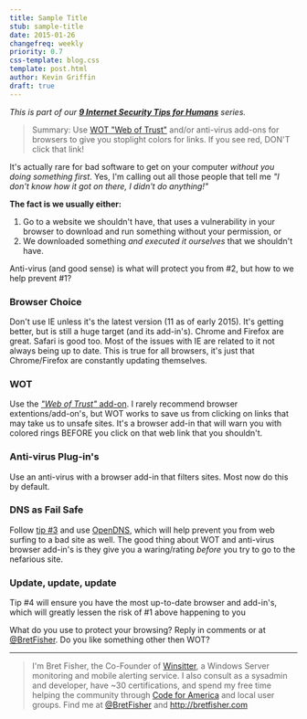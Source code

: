 ```yaml
---
title: Sample Title
stub: sample-title
date: 2015-01-26
changefreq: weekly
priority: 0.7
css-template: blog.css
template: post.html
author: Kevin Griffin
draft: true
---
```

*This is part of our **[9 Internet Security Tips for Humans](/2015/01/26/9-internet-security-tips-for-humans/)** series.*


> Summary: Use [WOT "Web of Trust"](https://www.mywot.com/) and/or anti-virus add-ons for browsers to give you stoplight colors for links. If you see red, DON'T click that link!

It's actually rare for bad software to get on your computer *without you doing something first*. Yes, I'm calling out all those people that tell me *"I don't know how it got on there, I didn't do anything!"*

**The fact is we usually either:**

1. Go to a website we shouldn't have, that uses a vulnerability in your browser to download and run something without your permission, or
2. We downloaded something *and executed it ourselves* that we shouldn't have.

Anti-virus (and good sense) is what will protect you from #2, but how to we help prevent #1?

### Browser Choice

Don't use IE unless it's the latest version (11 as of early 2015). It's getting better, but is still a huge target (and its add-in's). Chrome and Firefox are great. Safari is good too. Most of the issues with IE are related to it not always being up to date. This is true for all browsers, it's just that Chrome/Firefox are constantly updating themselves.

### WOT

Use the [*"Web of Trust"* add-on](https://www.mywot.com/). I rarely recommend browser extentions/add-on's, but WOT works to save us from clicking on links that may take us to unsafe sites. It's a browser add-in that will warn you with colored rings BEFORE you click on that web link that you shouldn't.

### Anti-virus Plug-in's

Use an anti-virus with a browser add-in that filters sites. Most now do this by default.

### DNS as Fail Safe

Follow [tip #3](/2015/02/09/how-to-protect-your-web-browsing) and use [OpenDNS](https://www.opendns.com/home-internet-security/opendns-ip-addresses/), which will help prevent you from web surfing to a bad site as well. The good thing about WOT and anti-virus browser add-in's is they give you a waring/rating *before* you try to go to the nefarious site.

### Update, update, update
Tip #4 will ensure you have the most up-to-date browser and add-in's, which will greatly lessen the risk of #1 above happening to you

What do you use to protect your browsing? Reply in comments or at [@BretFisher](https://twitter.com/bretfisher). Do you like something other then WOT?

-----

> I'm Bret Fisher, the Co-Founder of [Winsitter](http://winsitter.com), a Windows Server monitoring and mobile alerting service. I also consult as a sysadmin and developer, have ~30 certifications, and spend my free time helping the community through [Code for America](http://codeforamerica.org) and local user groups. Find me at [@BretFisher](https://twitter.com/bretfisher) and http://bretfisher.com
